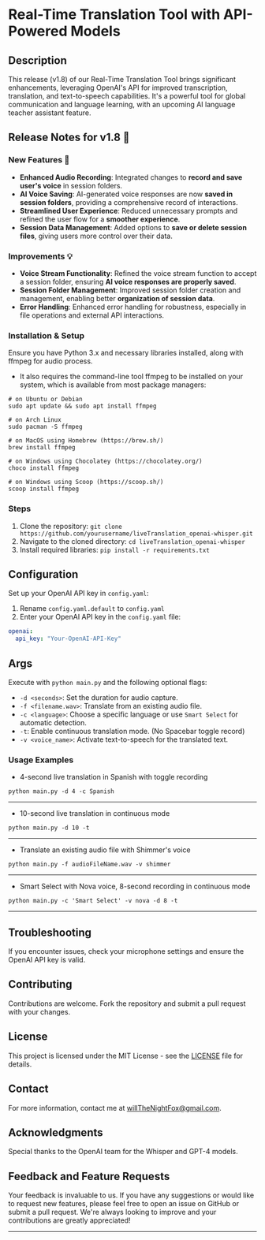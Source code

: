 # Real-Time Translation Tool with API-Powered Models

## Description
This release (v1.8) of our Real-Time Translation Tool brings significant enhancements, leveraging OpenAI's API for improved transcription, translation, and text-to-speech capabilities. It's a powerful tool for global communication and language learning, with an upcoming AI language teacher assistant feature.

## Release Notes for v1.8 🚀
### New Features 🌟
- **Enhanced Audio Recording**: Integrated changes to **record and save user's voice** in session folders.
- **AI Voice Saving**: AI-generated voice responses are now **saved in session folders**, providing a comprehensive record of interactions.
- **Streamlined User Experience**: Reduced unnecessary prompts and refined the user flow for a **smoother experience**.
- **Session Data Management**: Added options to **save or delete session files**, giving users more control over their data.

### Improvements 💡
- **Voice Stream Functionality**: Refined the voice stream function to accept a session folder, ensuring **AI voice responses are properly saved**.
- **Session Folder Management**: Improved session folder creation and management, enabling better **organization of session data**.
- **Error Handling**: Enhanced error handling for robustness, especially in file operations and external API interactions.

### Installation & Setup
Ensure you have Python 3.x and necessary libraries installed, along with ffmpeg for audio process.

- It also requires the command-line tool ffmpeg to be installed on your system, which is available from most package managers:
```
# on Ubuntu or Debian
sudo apt update && sudo apt install ffmpeg

# on Arch Linux
sudo pacman -S ffmpeg

# on MacOS using Homebrew (https://brew.sh/)
brew install ffmpeg

# on Windows using Chocolatey (https://chocolatey.org/)
choco install ffmpeg

# on Windows using Scoop (https://scoop.sh/)
scoop install ffmpeg
```

### Steps
1. Clone the repository: `git clone https://github.com/yourusername/liveTranslation_openai-whisper.git`
2. Navigate to the cloned directory: `cd liveTranslation_openai-whisper`
3. Install required libraries: `pip install -r requirements.txt`

## Configuration
Set up your OpenAI API key in `config.yaml`:
1. Rename `config.yaml.default` to `config.yaml`
2. Enter your OpenAI API key in the `config.yaml` file:
```yaml
openai:
  api_key: "Your-OpenAI-API-Key"
```

## Args
Execute with `python main.py` and the following optional flags:
- `-d <seconds>`: Set the duration for audio capture.
- `-f <filename.wav>`: Translate from an existing audio file.
- `-c <language>`: Choose a specific language or use `Smart Select` for automatic detection.
- `-t`: Enable continuous translation mode. (No Spacebar toggle record)
- `-v <voice_name>`: Activate text-to-speech for the translated text.


### Usage Examples

- 4-second live translation in Spanish with toggle recording
  
`python main.py -d 4 -c Spanish`

---

- 10-second live translation in continuous mode

`python main.py -d 10 -t`

---

- Translate an existing audio file with Shimmer's voice
  
`python main.py -f audioFileName.wav -v shimmer`

---


- Smart Select with Nova voice, 8-second recording in continuous mode
  
`python main.py -c 'Smart Select' -v nova -d 8 -t`

---


## Troubleshooting
If you encounter issues, check your microphone settings and ensure the OpenAI API key is valid.

## Contributing
Contributions are welcome. Fork the repository and submit a pull request with your changes.

## License
This project is licensed under the MIT License - see the [LICENSE](LICENSE) file for details.

## Contact
For more information, contact me at [willTheNightFox@gmail.com](mailto:willTheNightFox@gmail.com).

## Acknowledgments
Special thanks to the OpenAI team for the Whisper and GPT-4 models.

## Feedback and Feature Requests
Your feedback is invaluable to us. If you have any suggestions or would like to request new features, please feel free to open an issue on GitHub or submit a pull request. We're always looking to improve and your contributions are greatly appreciated!

---
